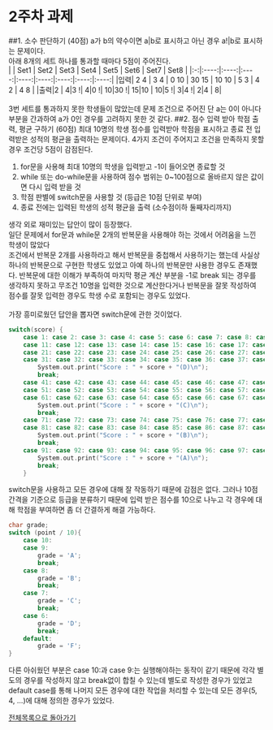 # 2주차 과제
##1. 소수 판단하기 (40점)
a가 b의 약수이면 a|b로 표시하고 
아닌 경우 a!|b로 표시하는 문제이다.  
아래 8개의 세트 하나를 통과할 때마다 5점이 주어진다.  
|   | Set1 | Set2 | Set3 | Set4 | Set5 | Set6 | Set7 | Set8 |
|:-:|:----:|:----:|:----:|:----:|:----:|:----:|:----:|:----:|
|입력| 2 4 | 3 4 | 0 10 | 30 15 | 10 10 | 5 3 | 4 2 | 4 8 |
|출력|2 \| 4|3 !\| 4|0 !\| 10|30 !\| 15|10 \| 10|5 !\| 3|4 !\| 2|4 \| 8|  
<br>
3번 세트를 통과하지 못한 학생들이 많았는데 문제 조건으로 주어진 단 a는 0이 아니다 
부분을 간과하여 a가 0인 경우를 고려하지 못한 것 같다.
##2. 점수 입력 받아 학점 출력, 평균 구하기 (60점)
최대 10명의 학생 점수를 입력받아 학점을 표시하고 종료 전 입력받은 성적의 평균을 출력하는 문제이다.
4가지 조건이 주어지고 조건을 만족하지 못할 경우 조건당 5점이 감점된다.
1. for문을 사용해 최대 10명의 학생을 입력받고 -1이 들어오면 종료할 것
1. while 또는 do-while문을 사용하여 점수 범위는 0~100점으로 올바르지 않은 값이면 다시 입력 받을 것
1. 학점 판별에 switch문을 사용할 것 (등급은 10점 단위로 부여)
1. 종료 전에는 입력된 학생의 성적 평균을 출력 (소수점이하 둘째자리까지)  

생각 외로 재미있는 답안이 많이 등장했다.  
일단 문제에서 for문과 while문 2개의 반복문을 사용해야 하는 것에서 어려움을 느낀 학생이 많았다  
조건에서 반복문 2개를 사용하라고 해서 반복문을 중첩해서 사용하기는 했는데 사실상 하나의 반복문으로 구현한 학생도 있었고
아예 하나의 반복문만 사용한 경우도 존재했다. 
반복문에 대한 이해가 부족하여 마지막 평균 계산 부분을 -1로 break 되는 경우를 생각하지 못하고 무조건 10명을 입력한 것으로 계산한다거나 
반복문을 잘못 작성하여 점수를 잘못 입력한 경우도 학생 수로 포함되는 경우도 있었다.  
<br>
가장 흥미로웠던 답안을 뽑자면 switch문에 관한 것이었다.
```c
switch(score) {
    case 1: case 2: case 3: case 4: case 5: case 6: case 7: case 8: case 9: case 10:
    case 11: case 12: case 13: case 14: case 15: case 16: case 17: case 18: case 19: case 20:
    case 21: case 22: case 23: case 24: case 25: case 26: case 27: case 28: case 29: case 30:
    case 31: case 32: case 33: case 34: case 35: case 36: case 37: case 38: case 39: case 40:
        System.out.print("Score : " + score + "(D)\n");
        break;
    case 41: case 42: case 43: case 44: case 45: case 46: case 47: case 48: case 49: case 50:
    case 51: case 52: case 53: case 54: case 55: case 56: case 57: case 58: case 59: case 60:
    case 61: case 62: case 63: case 64: case 65: case 66: case 67: case 68: case 69: case 70:
        System.out.print("Score : " + score + "(C)\n");
        break;
    case 71: case 72: case 73: case 74: case 75: case 76: case 77: case 78: case 79: case 80:
    case 81: case 82: case 83: case 84: case 85: case 86: case 87: case 88: case 89: case 90:
        System.out.print("Score : " + score + "(B)\n");
        break;
    case 91: case 92: case 93: case 94: case 95: case 96: case 97: case 98: case 99: case 100:
        System.out.print("Score : " + score + "(A)\n");
        break;
    }
```
switch문을 사용하고 모든 경우에 대해 잘 작동하기 때문에 감점은 없다. 
그러나 10점 간격을 기준으로 등급을 분류하기 때문에 입력 받은 점수를 10으로 나누고 
각 경우에 대해 학점을 부여하면 좀 더 간결하게 해결 가능하다.
```c
char grade;
switch (point / 10){
    case 10:
    case 9:
        grade = 'A';
        break;
    case 8:
        grade = 'B';
        break;
    case 7:
        grade = 'C';
        break;
    case 6:
        grade = 'D';
        break;
    default:
        grade = 'F';
}
```
다른 아쉬웠던 부분은 case 10:과 case 9:는 실행해야하는 동작이 같기 때문에 
각각 별도의 경우를 작성하지 않고 break없이 합칠 수 있는데 별도로 작성한 경우가 있었고  
default case를 통해 나머지 모든 경우에 대한 작업을 처리할 수 있는데 모든 경우(5, 4, ...)에 
대해 정의한 경우가 있었다.

[전체목록으로 돌아가기](./../../../)